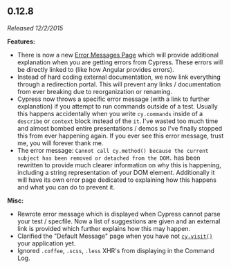 ## 0.12.8

_Released 12/2/2015_

**Features:**

- There is now a new [Error Messages Page](/guides/references/error-messages)
  which will provide additional explanation when you are getting errors from
  Cypress. These errors will be directly linked to (like how Angular provides
  errors).
- Instead of hard coding external documentation, we now link everything through
  a redirection portal. This will prevent any links / documentation from ever
  breaking due to reorganization or renaming.
- Cypress now throws a specific error message (with a link to further
  explanation) if you attempt to run commands outside of a test. Usually this
  happens accidentally when you write `cy.commands` inside of a `describe` or
  `context` block instead of the `it`. I've wasted too much time and almost
  bombed entire presentations / demos so I've finally stopped this from ever
  happening again. If you ever see this error message, trust me, you will
  forever thank me.
- The error message:
  `Cannot call cy.method() because the current subject has been removed or detached from the DOM.`
  has been rewritten to provide much clearer information on why this is
  happening, including a string representation of your DOM element. Additionally
  it will have its own error page dedicated to explaining how this happens and
  what you can do to prevent it.

**Misc:**

- Rewrote error message which is displayed when Cypress cannot parse your test /
  specfile. Now a list of suggestions are given and an external link is provided
  which further explains how this may happen.
- Clarified the "Default Message" page when you have not
  [`cy.visit()`](/api/commands/visit) your application yet.
- Ignored `.coffee`, `.scss`, `.less` XHR's from displaying in the Command Log.
